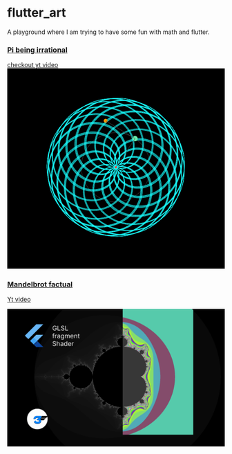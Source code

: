 # flutter_art

A playground where I am trying to have some fun with math and flutter.

### [Pi being irrational](/lib/src/circle_playground/pi_rotate_with_timer.dart)

[checkout yt video](https://youtu.be/BrAZl51HHiA?feature=shared)  
![pi_being_irrational](/resources/pi_being_irrational.png)

### [Mandelbrot factual](/lib/src/shader_practice/madelbrot_factal_shader_page.dart)

[Yt video](https://youtu.be/fjSL3xpr72I)

![mandelbrot](/resources/mandelbrot_art.png)
